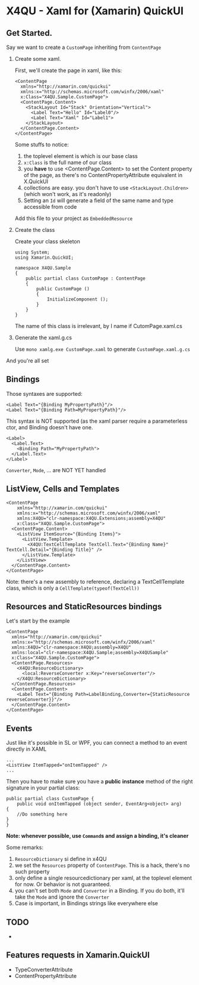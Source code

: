 X4QU - Xaml for (Xamarin) QuickUI
=================================

Get Started.
------------

Say we want to create a `CustomPage` inheriting from `ContentPage`

 1. Create some xaml. 

    First, we'll create the page in xaml, like this:
 
        <ContentPage 
          xmlns="http://xamarin.com/quickui"
          xmlns:x="http://schemas.microsoft.com/winfx/2006/xaml"
          x:Class="X4QU.Sample.CustomPage">
          <ContentPage.Content>
            <StackLayout Id="Stack" Orientation="Vertical">
              <Label Text="Hello" Id="Label0"/>
              <Label Text="Xaml" Id="Label1">
            </StackLayout>
          </ContentPage.Content>
        </ContentPage>
 
    Some stuffs to notice:
    
     1. the toplevel element is <ContentPage> which is our base class
     2. `x:Class` is the full name of our class
     3. you **have** to use <ContentPage.Content> to set the Content property of the page, as there's no ContentPropertyAttribute equivalent in X.QuickUI
     4. collections are easy. you don't have to use `<StackLayout.Children>` (which won't work, as it's readonly)
     5. Setting an `Id` will generate a field of the same name and type accessible from code
 
    Add this file to your project as `EmbeddedResource`
 
 2. Create the class

    Create your class skeleton
 
        using System;
        using Xamarin.QuickUI;

        namespace X4QU.Sample
        {
	        public partial class CustomPage : ContentPage
	        {
		        public CustomPage ()
		        {
			        InitializeComponent ();
			    }
			}
        }
    
     The name of this class is irrelevant, by I name if CutomPage.xaml.cs

 3. Generate the xaml.g.cs
 
    Use `mono xamlg.exe CustomPage.xaml` to generate `CustomPage.xaml.g.cs`
 
And you're all set

Bindings
--------
Those syntaxes are supported:

    <Label Text="{Binding MyPropertyPath}"/>
    <Label Text="{Binding Path=MyPropertyPath}"/>

This syntax is NOT supported (as the xaml parser require a parameterless ctor, and Binding doesn't have one.

    <Label>
      <Label.Text>
        <Binding Path="MyPropertyPath">
      </Label.Text>
    </Label>

`Converter`, `Mode`, ... are NOT YET handled

ListView, Cells and Templates
-----------------------------

    <ContentPage 
        xmlns="http://xamarin.com/quickui"
        xmlns:x="http://schemas.microsoft.com/winfx/2006/xaml"
        xmlns:X4QU="clr-namespace:X4QU.Extensions;assembly=X4QU"
        x:Class="X4QU.Sample.CustomPage">
      <ContentPage.Content>
        <ListView ItemSource="{Binding Items}">
          <ListView.Template>
            <X4QU:TextCellTemplate TextCell.Text="{Binding Name}" TextCell.Detail="{Binding Title}" />
          </ListView.Template>
        </ListView>
      </ContentPage.Content>
    </ContentPage>

Note: there's a new assembly to reference, declaring a TextCellTemplate class, which is only a `CellTemplate(typeof(TextCell))`

Resources and StaticResources bindings
--------------------------------------
Let's start by the example

    <ContentPage 
      xmlns="http://xamarin.com/quickui"
      xmlns:x="http://schemas.microsoft.com/winfx/2006/xaml"
      xmlns:X4QU="clr-namespace:X4QU;assembly=X4QU"
      xmlns:local="clr-namespace:X4QU.Sample;assembly=X4QUSample"
      x:Class="X4QU.Sample.CustomPage">
      <ContentPage.Resources>
        <X4QU:ResourceDictionary>
          <local:ReverseConverter x:Key="reverseConverter"/>
        </X4QU:ResourceDictionary>
      </ContentPage.Resources>
      <ContentPage.Content>
        <Label Text="{Binding Path=LabelBinding,Converter={StaticResource reverseConverter}}"/>
      </ContentPage.Content>  
    </ContentPage>

Events
------

Just like it's possible in SL or WPF, you can connect a method to an event directly in XAML

    ...
    <ListView ItemTapped="onItemTapped" />
    ...

Then you have to make sure you have a **public** **instance** method of the right signature in your partial class:

    public partial class CustomPage {
        public void onItemTapped (object sender, EventArg<object> arg)
	{
	    //Do something here
	}
    }

__Note: whenever possible, use `Command`s and assign a binding, it's cleaner__

Some remarks:

 1. `ResourceDictionary` si define in x4QU
 2. we set the `Resources` property of `ContentPage`. This is a hack, there's no such property
 3. only define a single resourcedictionary per xaml, at the toplevel element for now. Or behavior is not guaranteed.
 4. you can't set both `Mode` and `Converter` in a Binding. If you do both, it'll take the `Mode` and ignore the `Converter`
 5. Case is important, in Bindings strings like everywhere else

TODO
----
 -

Features requests in Xamarin.QuickUI
------------------------------------
 - TypeConverterAttribute
 - ContentPropertyAttribute
